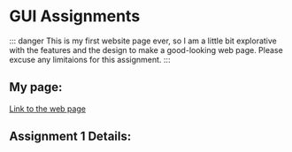 # GUI Assignments


::: danger
This is my first website page ever, so I am a little bit explorative with the features and the design to make a good-looking web page. Please excuse any limitaions for this assignment. 
:::

## My page: 
[Link to the web page](https://ayoubdarkaoui.github.io/GUI-I/)

## Assignment 1 Details: 

